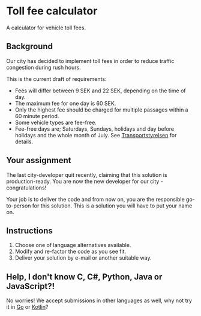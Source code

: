 # Toll fee calculator
A calculator for vehicle toll fees.

## Background
Our city has decided to implement toll fees in order to reduce traffic
congestion during rush hours.

This is the current draft of requirements:

*   Fees will differ between 9 SEK and 22 SEK, depending on the time of day.
*   The maximum fee for one day is 60 SEK.
*   Only the highest fee should be charged for multiple passages within a 60
    minute period.
*   Some vehicle types are fee-free.
*   Fee-free days are; Saturdays, Sundays, holidays and day before holidays and
    the whole month of July. See [Transportstyrelsen][] for details.

## Your assignment
The last city-developer quit recently, claiming that this solution is
production-ready. You are now the new developer for our city - congratulations!

Your job is to deliver the code and from now on, you are the responsible
go-to-person for this solution. This is a solution you will have to put your
name on.

## Instructions

1.  Choose one of language alternatives available.
2.  Modify and re-factor the code as you see fit.
3.  Deliver your solution by e-mail or another suitable way.

## Help, I don't know C, C#, Python, Java or JavaScript?!
No worries! We accept submissions in other languages as well, why not try it in
[Go][] or [Kotlin][]?


[Transportstyrelsen]: https://transportstyrelsen.se/sv/vagtrafik/Trangselskatt/Trangselskatt-i-goteborg/Tider-och-belopp-i-Goteborg/
    "Trängselskatt i Göteborg - Transportstyrelsen"
[Go]: https://golang.org
[Kotlin]: https://kotlinlang.org
